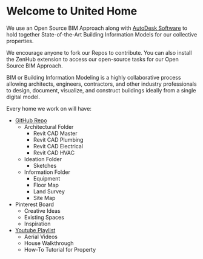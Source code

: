# Welcome to United Home

We use an Open Source BIM Approach along with [AutoDesk Software](https://www.autodesk.com/industry/aec/bim) to hold together State-of-the-Art Building Information Models for our collective properties.

We encourage anyone to fork our Repos to contribute.  You can also install the ZenHub extension to access our open-source tasks for our Open Source BIM Approach.

BIM or Building Information Modeling is a highly collaborative process allowing architects, engineers, contractors, and other industry professionals to design, document, visualize, and construct buildings ideally from a single digital model.


Every home we work on will have:
* [GitHub Repo](https://github.com/orgs/United-Home/repositories)
  * Architectural Folder
    * Revit CAD Master
    * Revit CAD Plumbing
    * Revit CAD Electrical
    * Revit CAD HVAC
  * Ideation Folder
    * Sketches
  * Information Folder
    * Equipment
    * Floor Map
    * Land Survey
    * Site Map
* Pinterest Board
  * Creative Ideas
  * Existing Spaces
  * Inspiration
* [Youtube Playlist](https://www.youtube.com/channel/UCGCf76YwmUxgUNZyCbBKnyQ)
  * Aerial Videos
  * House Walkthrough
  * How-To Tutorial for Property
